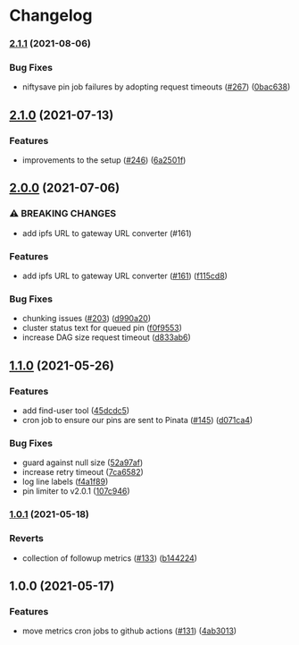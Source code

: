# Changelog

### [2.1.1](https://www.github.com/ipfs-shipyard/nft.storage/compare/cron-v2.1.0...cron-v2.1.1) (2021-08-06)


### Bug Fixes

* niftysave pin job failures by adopting request timeouts ([#267](https://www.github.com/ipfs-shipyard/nft.storage/issues/267)) ([0bac638](https://www.github.com/ipfs-shipyard/nft.storage/commit/0bac6385ef0417a7a3453172bf3a3ed9e664f9e6))

## [2.1.0](https://www.github.com/ipfs-shipyard/nft.storage/compare/cron-v2.0.0...cron-v2.1.0) (2021-07-13)


### Features

* improvements to the setup ([#246](https://www.github.com/ipfs-shipyard/nft.storage/issues/246)) ([6a2501f](https://www.github.com/ipfs-shipyard/nft.storage/commit/6a2501f5c340af87c1571886961920280afec249))

## [2.0.0](https://www.github.com/ipfs-shipyard/nft.storage/compare/cron-v1.1.0...cron-v2.0.0) (2021-07-06)


### ⚠ BREAKING CHANGES

* add ipfs URL to gateway URL converter (#161)

### Features

* add ipfs URL to gateway URL converter ([#161](https://www.github.com/ipfs-shipyard/nft.storage/issues/161)) ([f115cd8](https://www.github.com/ipfs-shipyard/nft.storage/commit/f115cd8964bc565fc1a3313fc8d2fb3a392dd0ac))


### Bug Fixes

* chunking issues ([#203](https://www.github.com/ipfs-shipyard/nft.storage/issues/203)) ([d990a20](https://www.github.com/ipfs-shipyard/nft.storage/commit/d990a207fd99aa74bde56a5d6b79e5027cf42287))
* cluster status text for queued pin ([f0f9553](https://www.github.com/ipfs-shipyard/nft.storage/commit/f0f955305e9d65b6993f04a18b30673e5f8bc5e6))
* increase DAG size request timeout ([d833ab6](https://www.github.com/ipfs-shipyard/nft.storage/commit/d833ab631b865e9406b6434769d934f8c1bde946))

## [1.1.0](https://www.github.com/ipfs-shipyard/nft.storage/compare/cron-v1.0.1...cron-v1.1.0) (2021-05-26)


### Features

* add find-user tool ([45dcdc5](https://www.github.com/ipfs-shipyard/nft.storage/commit/45dcdc55b552d1b6ba8f3ba1db9f6a263fcf7e2f))
* cron job to ensure our pins are sent to Pinata ([#145](https://www.github.com/ipfs-shipyard/nft.storage/issues/145)) ([d071ca4](https://www.github.com/ipfs-shipyard/nft.storage/commit/d071ca4bb0921f9a663f8024a0e0e8a0fc7de0dd))


### Bug Fixes

* guard against null size ([52a97af](https://www.github.com/ipfs-shipyard/nft.storage/commit/52a97af6a2cf2be4b8dee1de946f05179b361358))
* increase retry timeout ([7ca6582](https://www.github.com/ipfs-shipyard/nft.storage/commit/7ca6582f0fd9ce07a59c7766fc3c907fe3d1fbf0))
* log line labels ([f4a1f89](https://www.github.com/ipfs-shipyard/nft.storage/commit/f4a1f890f4820aae92d2fcecd630ad972658e4c9))
* pin limiter to v2.0.1 ([107c946](https://www.github.com/ipfs-shipyard/nft.storage/commit/107c9462fc6f9118e8b390c6cbc18ef0bc55f18c))

### [1.0.1](https://www.github.com/ipfs-shipyard/nft.storage/compare/cron-v1.0.0...cron-v1.0.1) (2021-05-18)


### Reverts

* collection of followup metrics ([#133](https://www.github.com/ipfs-shipyard/nft.storage/issues/133)) ([b144224](https://www.github.com/ipfs-shipyard/nft.storage/commit/b144224ace1e67ba415206a6a3d9fcb071fbf878))

## 1.0.0 (2021-05-17)


### Features

* move metrics cron jobs to github actions ([#131](https://www.github.com/ipfs-shipyard/nft.storage/issues/131)) ([4ab3013](https://www.github.com/ipfs-shipyard/nft.storage/commit/4ab30134173764b82d1fb1887dafcb6e8f98ef9d))
